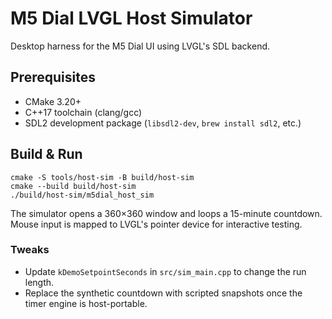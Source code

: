 # M5 Dial LVGL Host Simulator

Desktop harness for the M5 Dial UI using LVGL's SDL backend.

## Prerequisites

- CMake 3.20+
- C++17 toolchain (clang/gcc)
- SDL2 development package (`libsdl2-dev`, `brew install sdl2`, etc.)

## Build & Run

```
cmake -S tools/host-sim -B build/host-sim
cmake --build build/host-sim
./build/host-sim/m5dial_host_sim
```

The simulator opens a 360×360 window and loops a 15-minute countdown. Mouse
input is mapped to LVGL's pointer device for interactive testing.

### Tweaks

- Update `kDemoSetpointSeconds` in `src/sim_main.cpp` to change the run length.
- Replace the synthetic countdown with scripted snapshots once the timer engine
  is host-portable.
